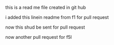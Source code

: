 this is a read me file created in git hub 

i added this linein readme from f1 for pull request

now this shud be sent for pull request

now another pull request for f5l
